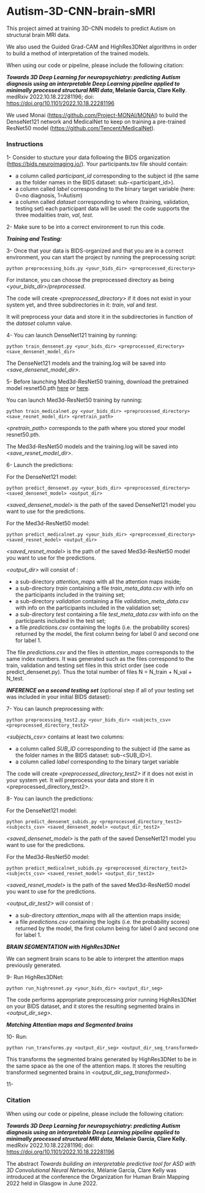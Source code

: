 # Autism-3D-CNN-brain-sMRI

This project aimed at training 3D-CNN models to predict Autism on structural brain MRI data.

We also used the Guided Grad-CAM and HighRes3DNet algorithms in order to build a method of interpretation of the trained models. 

When using our code or pipeline, please include the following citation:

***Towards 3D Deep Learning for neuropsychiatry: predicting Autism diagnosis using an interpretable Deep Learning pipeline applied to minimally processed structural MRI data*, Melanie Garcia, Clare Kelly**. medRxiv 2022.10.18.22281196; doi: https://doi.org/10.1101/2022.10.18.22281196 

We used Monai (https://github.com/Project-MONAI/MONAI) to build the DenseNet121 network and MedicalNet to keep on training a pre-trained ResNet50 model (https://github.com/Tencent/MedicalNet). 



### Instructions

1- Consider to stucture your data following the BIDS organization (https://bids.neuroimaging.io/).
Your participants.tsv file should contain: 
- a column called *participant_id* corresponding to the subject id (the same as the folder names in the BIDS dataset: sub-<participant_id>).
- a column called *label* corresponding to the binary target variable (here: 0=no diagnosis, 1=Autism)
- a column called *dataset* corresponding to where (training, validation, testing set) each participant data will be used: the code supports the three modalities *train*, *val*, *test*.


2- Make sure to be into a correct environment to run this code.


***Training and Testing:***

3- Once that your data is BIDS-organized and that you are in a correct environment, you can start the project by running the preprocessing script:
```
python preprocessing_bids.py <your_bids_dir> <preprocessed_directory>
```
For instance, you can choose the preprocessed directory as being *<your_bids_dir>/preprocessed*. 

The code will create *<preprocessed_directory>* if it does not exist in your system yet, and three subdirectories in it: *train*, *val* and *test*. 

It will preprocess your data and store it in the subdirectories in function of the *dataset* column value.


4- You can launch DenseNet121 training by running:
```
python train_densenet.py <your_bids_dir> <preprocessed_directory> <save_densenet_model_dir>
```
The DenseNet121 models and the training.log will be saved into *<save_densenet_model_dir>*.


5- Before launching Med3d-ResNet50 training, download the pretrained model resnet50.pth [here](https://drive.google.com/file/d/13tnSvXY7oDIEloNFiGTsjUIYfS3g3BfG/view) or [here](https://share.weiyun.com/55sZyIx).

You can launch Med3d-ResNet50 training by running:
```
python train_medicalnet.py <your_bids_dir> <preprocessed_directory> <save_resnet_model_dir> <pretrain_path>
```
*<pretrain_path>* corresponds to the path where you stored your model resnet50.pth.

The Med3d-ResNet50 models and the training.log will be saved into *<save_resnet_model_dir>*.


6- Launch the predictions:

For the DenseNet121 model:
```
python predict_densenet.py <your_bids_dir> <preprocessed_directory> <saved_densenet_model> <output_dir>
```
*<saved_densenet_model>* is the path of the saved DenseNet121 model you want to use for the predictions.

For the Med3d-ResNet50 model:
```
python predict_medicalnet.py <your_bids_dir> <preprocessed_directory> <saved_resnet_model> <output_dir>
```
*<saved_resnet_model>* is the path of the saved Med3d-ResNet50 model you want to use for the predictions.


*<output_dir>* will consist of :
- a sub-directory *attention_maps* with all the attention maps inside;
- a sub-directory *train* containing a file *train_meta_data.csv* with info on the participants included in the training set;
- a sub-directory *validation* containing a file *validation_meta_data.csv* with info on the participants included in the validation set;
- a sub-directory *test* containing a file *test_meta_data.csv* with info on the participants included in the test set;
- a file *predictions.csv* containing the logits (i.e. the probability scores) returned by the model, the first column being for label 0 and second one for label 1. 

The file *predictions.csv* and the files in *attention_maps* corresponds to the same index numbers. It was generated such as the files correspond to the train, validation and testing set files in this strict order (see code predict_densenet.py). Thus the total number of files N = N_train + N_val + N_test. 


***INFERENCE on a second testing set*** (optional step if all of your testing set was included in your initial BIDS dataset):

7- You can launch preprocessing with:
```
python preprocessing_test2.py <your_bids_dir> <subjects_csv> <preprocessed_directory_test2>
```
*<subjects_csv>* contains at least two columns:
- a column called *SUB_ID* corresponding to the subject id (the same as the folder names in the BIDS dataset: sub-<SUB_ID>).
- a column called *label* corresponding to the binary target variable

The code will create *<preprocessed_directory_test2>* if it does not exist in your system yet. It will preprocess your data and store it in 
<preprocessed_directory_test2>.

8- You can launch the predictions:

For the DenseNet121 model:
```
python predict_densenet_subids.py <preprocessed_directory_test2> <subjects_csv> <saved_densenet_model> <output_dir_test2>
```
*<saved_densenet_model>* is the path of the saved DenseNet121 model you want to use for the predictions.

For the Med3d-ResNet50 model:
```
python predict_medicalnet_subids.py <preprocessed_directory_test2> <subjects_csv> <saved_resnet_model> <output_dir_test2>
```
*<saved_resnet_model>* is the path of the saved Med3d-ResNet50 model you want to use for the predictions.

*<output_dir_test2>* will consist of : 
- a sub-directory *attention_maps* with all the attention maps inside;
- a file *predictions.csv* containing the logits (i.e. the probability scores) returned by the model, the first column being for label 0 and second one for label 1. 


***BRAIN SEGMENTATION with HighRes3DNet***

We can segment brain scans to be able to interpret the attention maps previously generated.

9- Run HighRes3DNet:
```
python run_highresnet.py <your_bids_dir> <output_dir_seg>
```
The code performs appropriate preprocessing prior running HighRes3DNet on your BIDS dataset, and it stores the resulting segmented brains in *<output_dir_seg>*.


***Matching Attention maps and Segmented brains***

10- Run:
```
python run_transforms.py <output_dir_seg> <output_dir_seg_transformed>
```
This transforms the segmented brains generated by HighRes3DNet to be in the same space as the one of the attention maps. It stores the resulting transformed segmented brains in *<output_dir_seg_transformed>*.

11- 





### Citation
When using our code or pipeline, please include the following citation:

***Towards 3D Deep Learning for neuropsychiatry: predicting Autism diagnosis using an interpretable Deep Learning pipeline applied to minimally processed structural MRI data*, Melanie Garcia, Clare Kelly**. medRxiv 2022.10.18.22281196; doi: https://doi.org/10.1101/2022.10.18.22281196 

The abstract *Towards building an interpretable predictive tool for ASD with 3D Convolutional Neural Networks*, Mélanie Garcia, Clare Kelly was introduced at the conference the Organization for Human Brain Mapping 2022 held in Glasgow in June 2022.
